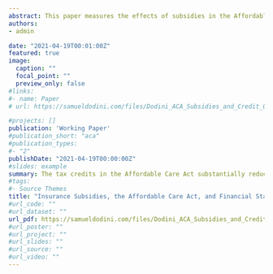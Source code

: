 ```yaml
---
abstract: This paper measures the effects of subsidies in the Affordable Care Act on adverse financial outcomes using administrative tax data and financial outcomes from credit data. Using a difference-in-differences design with propensity score stratification, I find that at $100 per capita, ACA premium tax credits reduced the rate of severe mortgage delinquency by 4%, consumer bankruptcies by 13%, and the rate of severe auto delinquency by 13%. The subsidies reduced the right tail of the debt distribution, including debts in third-party collections. The benefits of the tax credits accrue to a variety of economic actors. The value of the risk protections to recipients against medical debt amounts to approximately 10-15% of the cash costs of the credits, while the subsidies provided substantial indirect transfers to external parties totaling approximately two-thirds of the program's costs.
authors:
- admin

date: "2021-04-19T00:01:00Z"
featured: true
image:
  caption: ""
  focal_point: ""
  preview_only: false
#links:
#- name: Paper
# url: https://samueldodini.com/files/Dodini_ACA_Subsidies_and_Credit_Outcomes_4_19_2021.pdf

#projects: []
publication: 'Working Paper'
#publication_short: "aca"
#publication_types:
#- "2"
publishDate: "2021-04-19T00:00:00Z"
#slides: example
summary: The tax credits in the Affordable Care Act substantially reduce bankruptcy, and severely delinquent debt. Welfare gains for protection against medical debt accounts for 15% of program costs, while indirect transfers to creditors, lenders, and hospitals account for almost 2/3 of the costs.
#tags:
#- Source Themes
title: "Insurance Subsidies, the Affordable Care Act, and Financial Stability"
#url_code: ""
#url_dataset: ""
url_pdf: https://samueldodini.com/files/Dodini_ACA_Subsidies_and_Credit_Outcomes_4_19_2021.pdf
#url_poster: ""
#url_project: ""
#url_slides: ""
#url_source: ""
#url_video: ""
---
```

